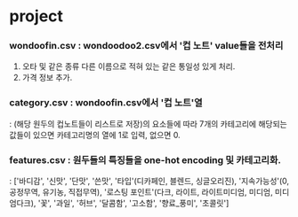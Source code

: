 # project

### wondoofin.csv : wondoodoo2.csv에서 '컵 노트' value들을 전처리
1. 오타 및 같은 종류 다른 이름으로 적혀 있는 같은 통일성 있게 처리.
2. 가격 정보 추가.

### category.csv : wondoofin.csv에서 '컵 노트'열
: (해당 원두의 컵노트들이 리스트로 저장)의 요소들에 따라 7개의 카테고리에 해당되는 값들이 있으면 카테고리명의 열에 1로 입력, 없으면 0.

### features.csv : 원두들의 특징들을 one-hot encoding 및 카테고리화.
: ['바디감', '신맛', '단맛', '쓴맛', '타입'(디카페인, 블렌드, 싱글오리진), '지속가능성'(0, 공정무역, 유기농, 직접무역), '로스팅 포인트'(다크, 라이트, 라이트미디엄, 미디엄, 미디엄다크), '꽃', '과일', '허브', '달콤함', '고소함', '향료_풍미', '초콜릿']

